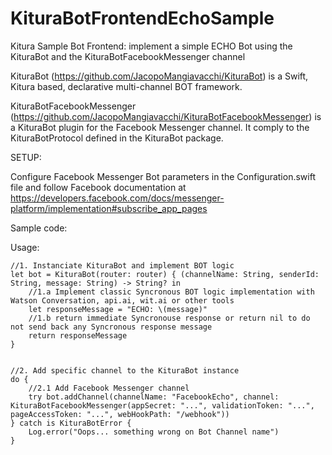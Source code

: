 # KituraBotFrontendEchoSample
Kitura Sample Bot Frontend: implement a simple ECHO Bot using the KituraBot and the KituraBotFacebookMessenger channel

KituraBot (https://github.com/JacopoMangiavacchi/KituraBot) is a Swift, Kitura based, declarative multi-channel BOT framework.

KituraBotFacebookMessenger (https://github.com/JacopoMangiavacchi/KituraBotFacebookMessenger) is a KituraBot plugin for the Facebook Messenger channel.  It comply to the KituraBotProtocol defined in the KituraBot package.


SETUP:

Configure Facebook Messenger Bot parameters in the Configuration.swift file and follow Facebook documentation at https://developers.facebook.com/docs/messenger-platform/implementation#subscribe_app_pages


Sample code:
    
Usage:

    //1. Instanciate KituraBot and implement BOT logic
    let bot = KituraBot(router: router) { (channelName: String, senderId: String, message: String) -> String? in
        //1.a Implement classic Syncronous BOT logic implementation with Watson Conversation, api.ai, wit.ai or other tools
        let responseMessage = "ECHO: \(message)"
        //1.b return immediate Syncronouse response or return nil to do not send back any Syncronous response message
        return responseMessage
    }

        
    //2. Add specific channel to the KituraBot instance
    do {
        //2.1 Add Facebook Messenger channel
        try bot.addChannel(channelName: "FacebookEcho", channel: KituraBotFacebookMessenger(appSecret: "...", validationToken: "...", pageAccessToken: "...", webHookPath: "/webhook"))
    } catch is KituraBotError {
        Log.error("Oops... something wrong on Bot Channel name")
    }




